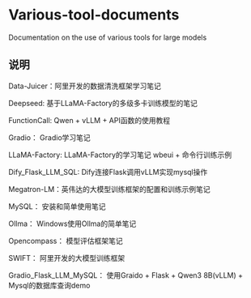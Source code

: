 # Various-tool-documents
Documentation on the use of various tools for large models

## 说明

Data-Juicer：阿里开发的数据清洗框架学习笔记

Deepseed: 基于LLaMA-Factory的多级多卡训练模型的笔记

FunctionCall: Qwen + vLLM + API函数的使用教程

Gradio： Gradio学习笔记

LLaMA-Factory: LLaMA-Factory的学习笔记  wbeui + 命令行训练示例

Dify_Flask_LLM_SQL: Dify连接Flask调用vLLM实现mysql操作

Megatron-LM：英伟达的大模型训练框架的配置和训练示例笔记

MySQL： 安装和简单使用笔记

Ollma： Windows使用Ollma的简单笔记

Opencompass： 模型评估框架笔记

SWIFT： 阿里开发的大模型训练框架

Gradio_Flask_LLM_MySQL： 使用Graido + Flask + Qwen3 8B(vLLM) + Mysql的数据库查询demo